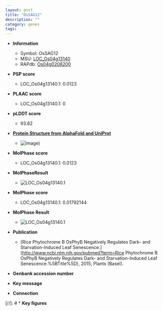 ```yaml
---
layout: post
title: "OsSAG12"
description: ""
category: genes
tags: 
---
```


* **Information**  
    + Symbol: OsSAG12  
    + MSU: [LOC_Os04g13140](http://rice.plantbiology.msu.edu/cgi-bin/ORF_infopage.cgi?orf=LOC_Os04g13140)  
    + RAPdb: [Os04g0208200](http://rapdb.dna.affrc.go.jp/viewer/gbrowse_details/irgsp1?name=Os04g0208200)  

* **PSP score**  
    + LOC_Os04g13140.1: 0.0123 

* **PLAAC score**  
    + LOC_Os04g13140.1: 0 

* **pLDDT score**
    + 93.82

* **[Protein Structure from AlphaFold and UniProt](https://www.uniprot.org/uniprotkb/Q2TN87/entry#structure)**
    + ![image](https://ricepsp.github.io/images/Q2/AF-Q2TN87-F1.png))

* **MolPhase score**
    + LOC_Os04g13140.1: 0.0123

* **MolPhaseResult**
    + ![LOC_Os04g13140.1](https://ricepsp.github.io/pictures/LOC_Os04g/LOC_Os04g13140.1.png)

* **MolPhase score**
    + LOC_Os04g13140.1: 0.01792144

* **MolPhase Result**
    + ![LOC_Os04g13140.1](https://304243504.github.io/Pictures/LOC_Os04g/LOC_Os04g13140.1.png)

* **Publication**  
    + [Rice Phytochrome B OsPhyB Negatively Regulates Dark- and Starvation-Induced Leaf Senescence.](http://www.ncbi.nlm.nih.gov/pubmed?term=Rice Phytochrome B OsPhyB Negatively Regulates Dark- and Starvation-Induced Leaf Senescence.%5BTitle%5D), 2015, Plants (Basel).

* **Genbank accession number**  

* **Key message**  

* **Connection**  

[//]: # * **Key figures**  


